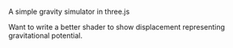 A simple gravity simulator in three.js

Want to write a better shader to show displacement representing gravitational potential.
